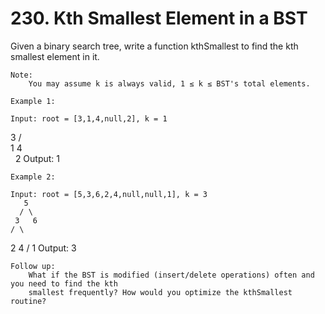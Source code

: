 # 230. Kth Smallest Element in a BST

Given a binary search tree, write a function kthSmallest to find the kth
        smallest element in it.

    Note: 
        You may assume k is always valid, 1 ≤ k ≤ BST's total elements.

    Example 1:

    Input: root = [3,1,4,null,2], k = 1
   3
  / \
 1   4
  \
   2
Output: 1

    Example 2:

    Input: root = [5,3,6,2,4,null,null,1], k = 3
       5
      / \
     3   6
    / \
   2   4
  /
 1
Output: 3

    Follow up:
        What if the BST is modified (insert/delete operations) often and you need to find the kth
        smallest frequently? How would you optimize the kthSmallest routine?